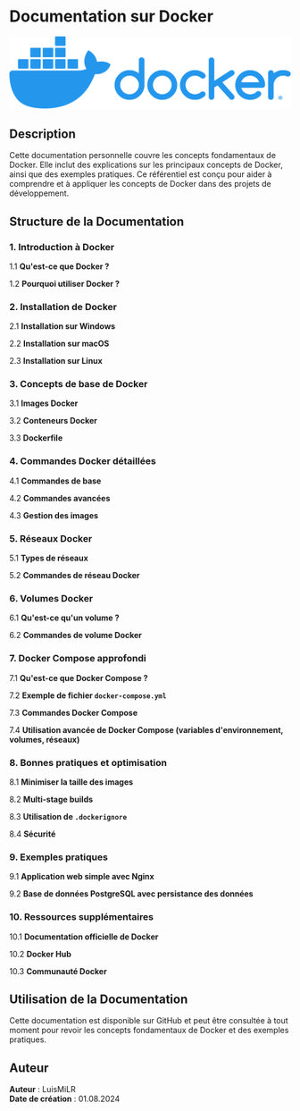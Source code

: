 # Documentation sur Docker

![Docker Logo](images/docker_logo.png)

## Description
Cette documentation personnelle couvre les concepts fondamentaux de Docker. Elle inclut des explications sur les principaux concepts de Docker, ainsi que des exemples pratiques. Ce référentiel est conçu pour aider à comprendre et à appliquer les concepts de Docker dans des projets de développement.

## Structure de la Documentation

### 1. Introduction à Docker

1.1 **Qu'est-ce que Docker ?**

1.2 **Pourquoi utiliser Docker ?**

### 2. Installation de Docker

2.1 **Installation sur Windows**

2.2 **Installation sur macOS**

2.3 **Installation sur Linux**

### 3. Concepts de base de Docker

3.1 **Images Docker**

3.2 **Conteneurs Docker**

3.3 **Dockerfile**

### 4. Commandes Docker détaillées

4.1 **Commandes de base**

4.2 **Commandes avancées**

4.3 **Gestion des images**

### 5. Réseaux Docker

5.1 **Types de réseaux**

5.2 **Commandes de réseau Docker**

### 6. Volumes Docker

6.1 **Qu'est-ce qu'un volume ?**

6.2 **Commandes de volume Docker**

### 7. Docker Compose approfondi

7.1 **Qu'est-ce que Docker Compose ?**

7.2 **Exemple de fichier `docker-compose.yml`**

7.3 **Commandes Docker Compose**

7.4 **Utilisation avancée de Docker Compose (variables d'environnement, volumes, réseaux)**

### 8. Bonnes pratiques et optimisation

8.1 **Minimiser la taille des images**

8.2 **Multi-stage builds**

8.3 **Utilisation de `.dockerignore`**

8.4 **Sécurité**

### 9. Exemples pratiques

9.1 **Application web simple avec Nginx**

9.2 **Base de données PostgreSQL avec persistance des données**

### 10. Ressources supplémentaires

10.1 **Documentation officielle de Docker**

10.2 **Docker Hub**

10.3 **Communauté Docker**

## Utilisation de la Documentation
Cette documentation est disponible sur GitHub et peut être consultée à tout moment pour revoir les concepts fondamentaux de Docker et des exemples pratiques.

## Auteur
**Auteur** : LuisMiLR  
**Date de création** : 01.08.2024
